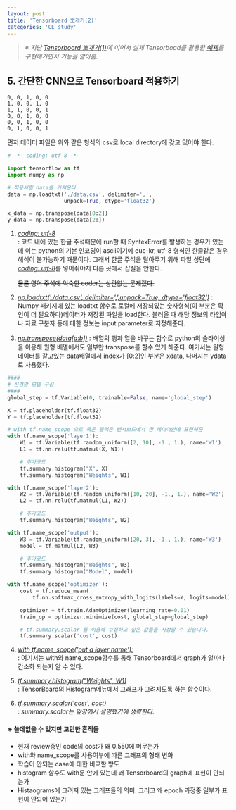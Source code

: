 ```yaml
---
layout: post
title: 'Tensorboard 뽀개기(2)'
categories: 'CE_study'
---
```


> *※ 지난 [Tensorboard 뽀개기(1)](https://quisutdeus7.github.io/jekyll/update/2017/10/11/TenserBoard-%EB%BD%80%EA%B0%9C%EA%B8%B0-1/)에 이어서 실제 Tensorboad를 활용한 [예제](https://github.com/golbin/TensorFlow-Tutorials/tree/master/05%20-%20TensorBoard%2C%20Saver)를 구현해가면서 기능을 알아봄.*

## 5. 간단한 CNN으로 Tensorboard 적용하기

```text
0, 0, 1, 0, 0
1, 0, 0, 1, 0
1, 1, 0, 0, 1
0, 0, 1, 0, 0
0, 0, 1, 0, 0
0, 1, 0, 0, 1
```
먼저 데이터 파일은 위와 같은 형식의 csv로 local directory에 갖고 있어야 한다.
  
```python
# -*- coding: utf-8 -*-

import tensorflow as tf
import numpy as np

# 적용시킬 data를 가져온다.
data = np.loadtxt('./data.csv', delimiter=',',
                  unpack=True, dtype='float32')

x_data = np.transpose(data[0:2])
y_data = np.transpose(data[2:])
``` 
 1. [*coding: utf-8*]()  
    : 코드 내에 있는 한글 주석때문에 run할 때 SyntexError를 발생하는 경우가 있는데 이는 python의 기본 인코딩이 ascii이기에 euc-kr, utf-8 형식인 한글같은 경우 해석이 불가능하기 때문이다.
     그래서 한글 주석을 달아주기 위해 파일 상단에 [*coding: utf-8*]()를 넣어줘야지 다른 곳에서 삽질을 안한다. 
       
    ~~물론 영어 주석에 익숙한 coder는 상관없는 문제겠다.~~
    
 2. [*np.loadtxt('./data.csv', delimiter=',',unpack=True, dtype='float32')*]()
	: Numpy 패키지에 있는 loadtxt 함수로 로컬에 저장되있는 숫자형식(이 부분은 확인이 더 필요하다)데이터가 저장된 파일을 load한다. 불러올 때 해당 정보의 타입이나 자료 구분자 등에 대한 정보는 input parameter로 지정해준다.

 3.  [*np.transpose(data[a:b])*]()
	: 배열의 행과 열을 바꾸는 함수로 python의 슬라이싱을 이용해 원형 배열에서도 일부만 transpose를 할수 있게 해준다. 여기서는 원형 데이터를 같고있는 data배열에서 index가 [0:2]인 부분은 xdata, 나머지는 ydata로 사용했다.  
	
     
```python
####
# 신경망 모델 구성
####
global_step = tf.Variable(0, trainable=False, name='global_step')

X = tf.placeholder(tf.float32)
Y = tf.placeholder(tf.float32)

# with tf.name_scope 으로 묶은 블럭은 텐서보드에서 한 레이어안에 표현해줌
with tf.name_scope('layer1'):
    W1 = tf.Variable(tf.random_uniform([2, 10], -1., 1.), name='W1')
    L1 = tf.nn.relu(tf.matmul(X, W1))

    # 추가코드
    tf.summary.histogram("X", X)
    tf.summary.histogram("Weights", W1)

with tf.name_scope('layer2'):
    W2 = tf.Variable(tf.random_uniform([10, 20], -1., 1.), name='W2')
    L2 = tf.nn.relu(tf.matmul(L1, W2))

    # 추가코드
    tf.summary.histogram("Weights", W2)

with tf.name_scope('output'):
    W3 = tf.Variable(tf.random_uniform([20, 3], -1., 1.), name='W3')
    model = tf.matmul(L2, W3)

    # 추가코드
    tf.summary.histogram("Weights", W3)
    tf.summary.histogram("Model", model)

with tf.name_scope('optimizer'):
    cost = tf.reduce_mean(
        tf.nn.softmax_cross_entropy_with_logits(labels=Y, logits=model))

    optimizer = tf.train.AdamOptimizer(learning_rate=0.01)
    train_op = optimizer.minimize(cost, global_step=global_step)

    # tf.summary.scalar 를 이용해 수집하고 싶은 값들을 지정할 수 있습니다.
    tf.summary.scalar('cost', cost)
```
 4. [*with tf.name_scope('put a layer name'):*]()  
    : 여기서는 with와 name_scope함수를 통해 Tensorboard에서 graph가 얼마나 간소화 되는지 알 수 있다.
    
 5. [*tf.summary.histogram("Weights", W1)*]()  
    : TensorBoard의 Histogram메뉴에서 그래프가 그려지도록 하는 함수이다. 
 
 6. [*tf.summary.scalar('cost', cost)*]()  
    : _summary.scalar는 앞장에서 설명했기에 생략한다._


#### ※ 쓸데없을 수 있지만 고민한 흔적들
- 현재 review중인 code의 cost가 왜 0.550에 머무는가
- with와 name_scope를 사용여부에 따른 그래프의 형태 변화
- 학습이 안되는 case에 대한 비교할 방도
- histogram 함수도 with문 안에 있는데 왜 Tensorboard의 graph에 표현이 안되는가
- Histaograms에 그려져 있는 그래프들의 의미. 그리고 왜 epoch 과정중 일부가 표현이 안되어 있는가